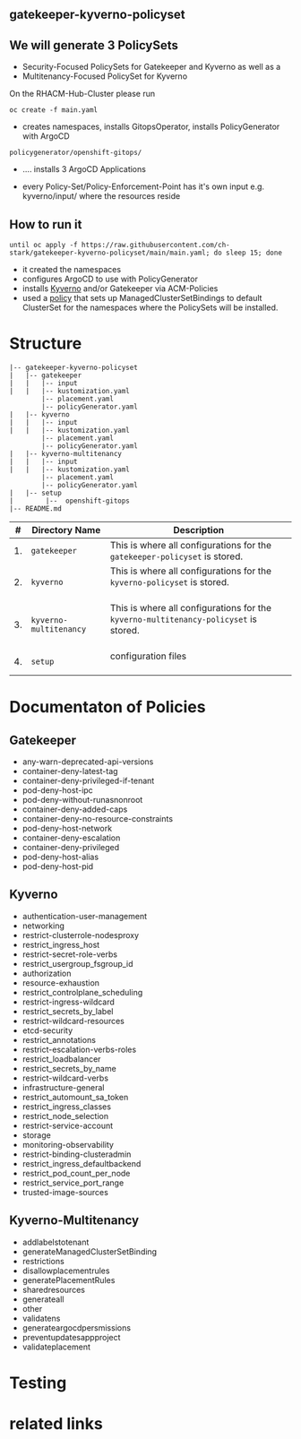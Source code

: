 ## gatekeeper-kyverno-policyset

## We will generate 3 PolicySets

* Security-Focused PolicySets for Gatekeeper and Kyverno as well as a 
* Multitenancy-Focused PolicySet for Kyverno

On the RHACM-Hub-Cluster please run

```
oc create -f main.yaml
```

* creates namespaces, installs GitopsOperator, installs PolicyGenerator with ArgoCD
```
policygenerator/openshift-gitops/
```

* .... installs 3 ArgoCD Applications

* every Policy-Set/Policy-Enforcement-Point has it's own input e.g. kyverno/input/ where the resources reside

## How to run it
```shell
until oc apply -f https://raw.githubusercontent.com/ch-stark/gatekeeper-kyverno-policyset/main/main.yaml; do sleep 15; done
```

* it created the namespaces
* configures ArgoCD to use with PolicyGenerator
* installs [Kyverno](https://github.com/stolostron/policy-collection/blob/main/community/CM-Configuration-Management/policy-install-kyverno.yaml) and/or Gatekeeper via ACM-Policies 
* used a [policy](https://raw.githubusercontent.com/ch-stark/gatekeeper-kyverno-policyset/main/policies/managed-clustersetbinding.yaml) that sets up ManagedClusterSetBindings to default ClusterSet for the namespaces where the PolicySets will be installed.


# Structure
```shell
|-- gatekeeper-kyverno-policyset
|   |-- gatekeeper
|   |   |-- input
|   |   |-- kustomization.yaml
        |-- placement.yaml
        |-- policyGenerator.yaml
|   |-- kyverno
|   |   |-- input
|   |   |-- kustomization.yaml
        |-- placement.yaml
        |-- policyGenerator.yaml
|   |-- kyverno-multitenancy
|   |   |-- input
|   |   |-- kustomization.yaml
        |-- placement.yaml
        |-- policyGenerator.yaml
|   |-- setup
|        |--  openshift-gitops
|-- README.md
```

|#|Directory Name|Description|
|---|----------------|-----------------|
| 1. | `gatekeeper` | This is where all configurations for the `gatekeeper-policyset` is stored. 
| 2. | `kyverno` | This is where all configurations for the `kyverno-policyset` is stored. <br /><br />|
| 3. | `kyverno-multitenancy` | This is where all configurations for the `kyverno-multitenancy-policyset` is stored.<br /><br />|
| 4. | `setup` | configuration files <br /><br /> 



# Documentaton of Policies 


## Gatekeeper

* any-warn-deprecated-api-versions
* container-deny-latest-tag
* container-deny-privileged-if-tenant
* pod-deny-host-ipc
* pod-deny-without-runasnonroot
* container-deny-added-caps
* container-deny-no-resource-constraints 
* pod-deny-host-network
* container-deny-escalation 
* container-deny-privileged
* pod-deny-host-alias
* pod-deny-host-pid

## Kyverno

* authentication-user-management
* networking
* restrict-clusterrole-nodesproxy
* restrict_ingress_host  
* restrict-secret-role-verbs  
* restrict_usergroup_fsgroup_id
* authorization 
* resource-exhaustion
* restrict_controlplane_scheduling
* restrict-ingress-wildcard
* restrict_secrets_by_label
* restrict-wildcard-resources
* etcd-security
* restrict_annotations
* restrict-escalation-verbs-roles
* restrict_loadbalancer 
* restrict_secrets_by_name 
* restrict-wildcard-verbs
* infrastructure-general
* restrict_automount_sa_token
* restrict_ingress_classes
* restrict_node_selection 
* restrict-service-account
* storage
* monitoring-observability 
* restrict-binding-clusteradmin
* restrict_ingress_defaultbackend
* restrict_pod_count_per_node
* restrict_service_port_range 
* trusted-image-sources



## Kyverno-Multitenancy

* addlabelstotenant
* generateManagedClusterSetBinding
* restrictions
* disallowplacementrules
* generatePlacementRules
* sharedresources
* generateall   
* other  
* validatens
* generateargocdpersmissions 
* preventupdatesappproject  
* validateplacement

# Testing



# related links





